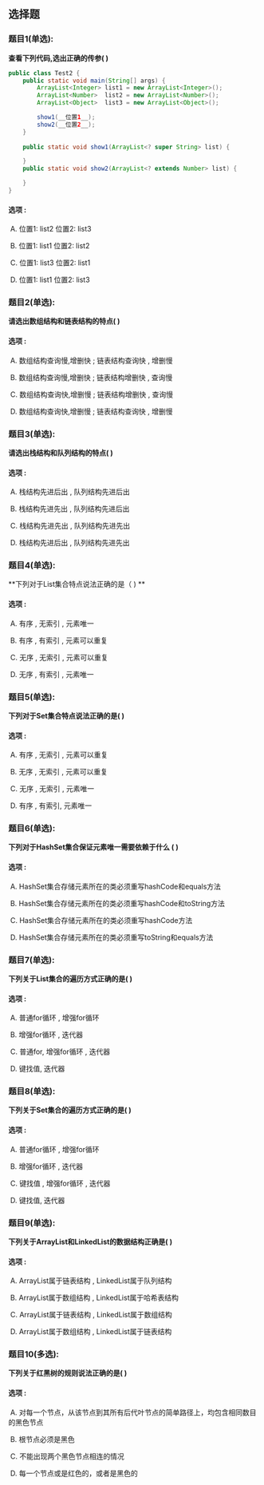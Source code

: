 ## 选择题

### 题目1(单选):

**查看下列代码,选出正确的传参(   )**

```java
public class Test2 {
    public static void main(String[] args) {
        ArrayList<Integer> list1 = new ArrayList<Integer>();
        ArrayList<Number>  list2 = new ArrayList<Number>();
        ArrayList<Object>  list3 = new ArrayList<Object>();

        show1(__位置1__);
        show2(__位置2__);
    }
  
    public static void show1(ArrayList<? super String> list) {

    }
    public static void show2(ArrayList<? extends Number> list) {

    }
}  
```

#### 选项 :

​	A. 位置1: list2  位置2: list3

​	B. 位置1: list1  位置2: list2

​	C. 位置1: list3  位置2: list1

​	D. 位置1: list1  位置2: list3



### 题目2(单选):

**请选出数组结构和链表结构的特点(   )**

#### 选项 :

​	A. 数组结构查询慢,增删快 ; 链表结构查询快 , 增删慢

​	B. 数组结构查询慢,增删快 ; 链表结构增删快 , 查询慢

​	C. 数组结构查询快,增删慢 ; 链表结构增删快 , 查询慢

​	D. 数组结构查询快,增删慢 ; 链表结构查询快 , 增删慢



### 题目3(单选):

**请选出栈结构和队列结构的特点(  )**

#### 选项 :

​	A. 栈结构先进后出 , 队列结构先进后出

​	B. 栈结构先进先出 , 队列结构先进后出

​	C. 栈结构先进先出 , 队列结构先进先出

​	D. 栈结构先进后出 , 队列结构先进先出



### 题目4(单选):

**下列对于List集合特点说法正确的是（  ) **

#### 选项 :

​	A. 有序 , 无索引 , 元素唯一

​	B. 有序 , 有索引 , 元素可以重复

​	C. 无序 , 无索引 , 元素可以重复

​	D. 无序 , 有索引 , 元素唯一



### 题目5(单选):

**下列对于Set集合特点说法正确的是(  )**

#### 选项 :

​	A. 有序 , 无索引 , 元素可以重复

​	B. 无序 , 无索引 , 元素可以重复

​	C. 无序 , 无索引 , 元素唯一

​	D. 有序 , 有索引, 元素唯一



### 题目6(单选):

**下列对于HashSet集合保证元素唯一需要依赖于什么 ( )**

#### 选项 :

​	A. HashSet集合存储元素所在的类必须重写hashCode和equals方法

​	B. HashSet集合存储元素所在的类必须重写hashCode和toString方法

​	C. HashSet集合存储元素所在的类必须重写hashCode方法

​	D. HashSet集合存储元素所在的类必须重写toString和equals方法



### 题目7(单选):

**下列关于List集合的遍历方式正确的是(  )**

#### 选项 :

​	A. 普通for循环 , 增强for循环

​	B. 增强for循环 , 迭代器

​	C. 普通for, 增强for循环 , 迭代器

​	D. 键找值, 迭代器



### 题目8(单选):

**下列关于Set集合的遍历方式正确的是(  )**

#### 选项 :

​	A. 普通for循环 , 增强for循环

​	B. 增强for循环 , 迭代器

​	C. 键找值 , 增强for循环 , 迭代器

​	D. 键找值, 迭代器



### 题目9(单选):

**下列关于ArrayList和LinkedList的数据结构正确是(  )**

#### 选项 :

​	A. ArrayList属于链表结构 , LinkedList属于队列结构

​	B. ArrayList属于数组结构 , LinkedList属于哈希表结构

​	C. ArrayList属于链表结构 , LinkedList属于数组结构

​	D. ArrayList属于数组结构 , LinkedList属于链表结构



### 题目10(多选):

**下列关于红黑树的规则说法正确的是(  )**

#### 选项 :

​	A. 对每一个节点，从该节点到其所有后代叶节点的简单路径上，均包含相同数目的黑色节点

​	B. 根节点必须是黑色

​	C. 不能出现两个黑色节点相连的情况

​	D. 每一个节点或是红色的，或者是黑色的

